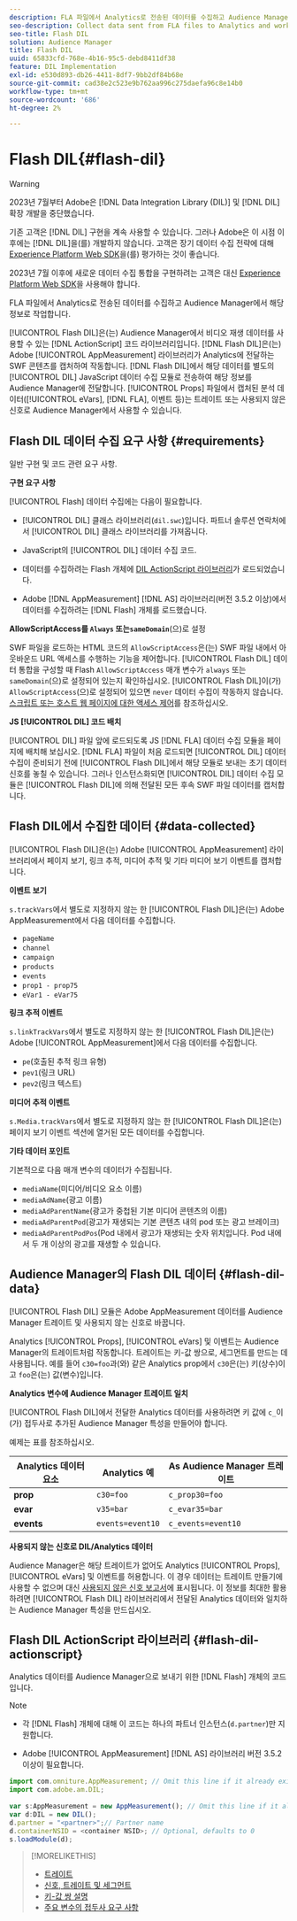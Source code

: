 ```yaml
---
description: FLA 파일에서 Analytics로 전송된 데이터를 수집하고 Audience Manager에서 해당 정보로 작업합니다.
seo-description: Collect data sent from FLA files to Analytics and work with that information in Audience Manager.
seo-title: Flash DIL
solution: Audience Manager
title: Flash DIL
uuid: 65833cfd-768e-4b16-95c5-debd8411df38
feature: DIL Implementation
exl-id: e530d893-db26-4411-8df7-9bb2df84b68e
source-git-commit: cad38e2c523e9b762aa996c275daefa96c8e14b0
workflow-type: tm+mt
source-wordcount: '686'
ht-degree: 2%

---
```


# Flash DIL{#flash-dil}

>[!WARNING]
>
>2023년 7월부터 Adobe은 [!DNL Data Integration Library (DIL)] 및 [!DNL DIL] 확장 개발을 중단했습니다.
>
>기존 고객은 [!DNL DIL] 구현을 계속 사용할 수 있습니다. 그러나 Adobe은 이 시점 이후에는 [!DNL DIL]을(를) 개발하지 않습니다. 고객은 장기 데이터 수집 전략에 대해 [Experience Platform Web SDK](https://experienceleague.adobe.com/docs/experience-platform/edge/home.html?lang=en)을(를) 평가하는 것이 좋습니다.
>
>2023년 7월 이후에 새로운 데이터 수집 통합을 구현하려는 고객은 대신 [Experience Platform Web SDK](https://experienceleague.adobe.com/docs/experience-platform/edge/home.html?lang=en)을 사용해야 합니다.

FLA 파일에서 Analytics로 전송된 데이터를 수집하고 Audience Manager에서 해당 정보로 작업합니다.

<!-- 

c_flash_dil_toc.xml

 -->

[!UICONTROL Flash DIL]은(는) Audience Manager에서 비디오 재생 데이터를 사용할 수 있는 [!DNL ActionScript] 코드 라이브러리입니다. [!DNL Flash DIL]은(는) Adobe [!UICONTROL AppMeasurement] 라이브러리가 Analytics에 전달하는 SWF 콘텐츠를 캡처하여 작동합니다. [!DNL Flash DIL]에서 해당 데이터를 별도의 [!UICONTROL DIL] JavaScript 데이터 수집 모듈로 전송하여 해당 정보를 Audience Manager에 전달합니다. [!UICONTROL Props] 파일에서 캡처된 분석 데이터([!UICONTROL eVars], [!DNL FLA], 이벤트 등)는 트레이트 또는 사용되지 않은 신호로 Audience Manager에서 사용할 수 있습니다.

## Flash DIL 데이터 수집 요구 사항 {#requirements}

일반 구현 및 코드 관련 요구 사항.

<!-- 

c_flash_dil_intro.xml

 -->

**구현 요구 사항**

[!UICONTROL Flash] 데이터 수집에는 다음이 필요합니다.

* [!UICONTROL DIL] 클래스 라이브러리(`dil.swc`)입니다. 파트너 솔루션 연락처에서 [!UICONTROL DIL] 클래스 라이브러리를 가져옵니다.

* JavaScript의 [!UICONTROL DIL] 데이터 수집 코드.
* 데이터를 수집하려는 Flash 개체에 [DIL ActionScript 라이브러리](../dil/dil-flash.md#flash-dil-actionscript)가 로드되었습니다.
* Adobe [!DNL AppMeasurement] [!DNL AS] 라이브러리(버전 3.5.2 이상)에서 데이터를 수집하려는 [!DNL Flash] 개체를 로드했습니다.

**AllowScriptAccess를 `Always` 또는`sameDomain`**(으)로 설정

SWF 파일을 로드하는 HTML 코드의 `AllowScriptAccess`은(는) SWF 파일 내에서 아웃바운드 URL 액세스를 수행하는 기능을 제어합니다. [!UICONTROL Flash DIL] 데이터 통합을 구성할 때 Flash `AllowScriptAccess` 매개 변수가 `always` 또는 `sameDomain`(으)로 설정되어 있는지 확인하십시오. [!UICONTROL Flash DIL]이(가) `AllowScriptAccess`(으)로 설정되어 있으면 `never` 데이터 수집이 작동하지 않습니다. [스크립트 또는 호스트 웹 페이지에 대한 액세스 제어](https://helpx.adobe.com/flash/kb/control-access-scripts-host-web.html)를 참조하십시오.

**JS [!UICONTROL DIL] 코드 배치**

[!UICONTROL DIL] 파일 앞에 로드되도록 JS [!DNL FLA] 데이터 수집 모듈을 페이지에 배치해 보십시오. [!DNL FLA] 파일이 처음 로드되면 [!UICONTROL DIL] 데이터 수집이 준비되기 전에 [!UICONTROL Flash DIL]에서 해당 모듈로 보내는 초기 데이터 신호를 놓칠 수 있습니다. 그러나 인스턴스화되면 [!UICONTROL DIL] 데이터 수집 모듈은 [!UICONTROL Flash DIL]에 의해 전달된 모든 후속 SWF 파일 데이터를 캡처합니다.

## Flash DIL에서 수집한 데이터 {#data-collected}

[!UICONTROL Flash DIL]은(는) Adobe [!UICONTROL AppMeasurement] 라이브러리에서 페이지 보기, 링크 추적, 미디어 추적 및 기타 미디어 보기 이벤트를 캡처합니다.

<!-- 

r_flash_dil_data_collected.xml

 -->

**이벤트 보기**

`s.trackVars`에서 별도로 지정하지 않는 한 [!UICONTROL Flash DIL]은(는) Adobe AppMeasurement에서 다음 데이터를 수집합니다.

* `pageName`
* `channel`
* `campaign`
* `products`
* `events`
* `prop1 - prop75`
* `eVar1 - eVar75`

**링크 추적 이벤트**

`s.linkTrackVars`에서 별도로 지정하지 않는 한 [!UICONTROL Flash DIL]은(는) Adobe [!UICONTROL AppMeasurement]에서 다음 데이터를 수집합니다.

* `pe`(호출된 추적 링크 유형)
* `pev1`(링크 URL)
* `pev2`(링크 텍스트)

**미디어 추적 이벤트**

`s.Media.trackVars`에서 별도로 지정하지 않는 한 [!UICONTROL Flash DIL]은(는) 페이지 보기 이벤트 섹션에 열거된 모든 데이터를 수집합니다.

**기타 데이터 포인트**

기본적으로 다음 매개 변수의 데이터가 수집됩니다.

* `mediaName`(미디어/비디오 요소 이름)
* `mediaAdName`(광고 이름)
* `mediaAdParentName`(광고가 중첩된 기본 미디어 콘텐츠의 이름)
* `mediaAdParentPod`(광고가 재생되는 기본 콘텐츠 내의 pod 또는 광고 브레이크)
* `mediaAdParentPodPos`(Pod 내에서 광고가 재생되는 숫자 위치입니다. Pod 내에서 두 개 이상의 광고를 재생할 수 있습니다.

## Audience Manager의 Flash DIL 데이터 {#flash-dil-data}

[!UICONTROL Flash DIL] 모듈은 Adobe AppMeasurement 데이터를 Audience Manager 트레이트 및 사용되지 않는 신호로 바꿉니다.

<!-- 

c_flash_dil_in_aam.xml

 -->

Analytics [!UICONTROL Props], [!UICONTROL eVars] 및 이벤트는 Audience Manager의 트레이트처럼 작동합니다. 트레이트는 키-값 쌍으로, 세그먼트를 만드는 데 사용됩니다. 예를 들어 `c30=foo`과(와) 같은 Analytics prop에서 `c30`은(는) 키(상수)이고 `foo`은(는) 값(변수)입니다.

**Analytics 변수에 Audience Manager 트레이트 일치**

[!UICONTROL Flash DIL]에서 전달한 Analytics 데이터를 사용하려면 키 값에 `c_`이(가) 접두사로 추가된 Audience Manager 특성을 만들어야 합니다.

예제는 표를 참조하십시오.

| Analytics 데이터 요소 | Analytics 예 | As Audience Manager 트레이트 |
|---|---|---|
| **prop** | `c30=foo` | `c_prop30=foo` |
| **evar** | `v35=bar` | `c_evar35=bar` |
| **events** | `events=event10` | `c_events=event10` |

**사용되지 않는 신호로 DIL/Analytics 데이터**

Audience Manager은 해당 트레이트가 없어도 Analytics [!UICONTROL Props], [!UICONTROL eVars] 및 이벤트를 허용합니다. 이 경우 데이터는 트레이트 만들기에 사용할 수 없으며 대신 [사용되지 않은 신호 보고서](../reporting/dynamic-reports/unused-signals.md)에 표시됩니다. 이 정보를 최대한 활용하려면 [!UICONTROL Flash DIL] 라이브러리에서 전달된 Analytics 데이터와 일치하는 Audience Manager 특성을 만드십시오.

## Flash DIL ActionScript 라이브러리 {#flash-dil-actionscript}

Analytics 데이터를 Audience Manager으로 보내기 위한 [!DNL Flash] 개체의 코드입니다.

<!-- 

r_flash_dil_actionscript.xml

 -->

>[!NOTE]
>
>* 각 [!DNL Flash] 개체에 대해 이 코드는 하나의 파트너 인스턴스(`d.partner`)만 지원합니다.
>
>* Adobe [!UICONTROL AppMeasurement] [!DNL AS] 라이브러리 버전 3.5.2 이상이 필요합니다.

```js
import com.omniture.AppMeasurement; // Omit this line if it already exists in the code 
import com.adobe.am.DIL; 
  
var s:AppMeasurement = new AppMeasurement(); // Omit this line if it already exists in the code 
var d:DIL = new DIL(); 
d.partner = "<partner>";// Partner name 
d.containerNSID = <container NSID>; // Optional, defaults to 0 
s.loadModule(d);
```

>[!MORELIKETHIS]
>
>* [트레이트](../features/traits/trait-details-page.md)
>* [신호, 트레이트 및 세그먼트](../reference/signal-trait-segment.md)
>* [키-값 쌍 설명](../reference/key-value-pairs-explained.md)
>* [주요 변수의 접두사 요구 사항](../features/traits/trait-variable-prefixes.md)

